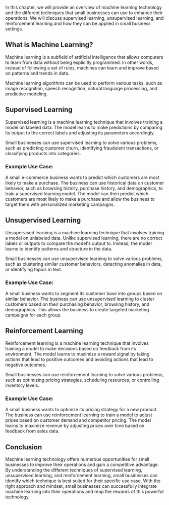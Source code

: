 
In this chapter, we will provide an overview of machine learning technology and the different techniques that small businesses can use to enhance their operations. We will discuss supervised learning, unsupervised learning, and reinforcement learning and how they can be applied in small business settings.

What is Machine Learning?
-------------------------

Machine learning is a subfield of artificial intelligence that allows computers to learn from data without being explicitly programmed. In other words, instead of following a set of rules, machines can learn and improve based on patterns and trends in data.

Machine learning algorithms can be used to perform various tasks, such as image recognition, speech recognition, natural language processing, and predictive modeling.

Supervised Learning
-------------------

Supervised learning is a machine learning technique that involves training a model on labeled data. The model learns to make predictions by comparing its output to the correct labels and adjusting its parameters accordingly.

Small businesses can use supervised learning to solve various problems, such as predicting customer churn, identifying fraudulent transactions, or classifying products into categories.

### Example Use Case:

A small e-commerce business wants to predict which customers are most likely to make a purchase. The business can use historical data on customer behavior, such as browsing history, purchase history, and demographics, to train a supervised learning model. The model can then predict which customers are most likely to make a purchase and allow the business to target them with personalized marketing campaigns.

Unsupervised Learning
---------------------

Unsupervised learning is a machine learning technique that involves training a model on unlabeled data. Unlike supervised learning, there are no correct labels or outputs to compare the model's output to. Instead, the model learns to identify patterns and structure in the data.

Small businesses can use unsupervised learning to solve various problems, such as clustering similar customer behaviors, detecting anomalies in data, or identifying topics in text.

### Example Use Case:

A small business wants to segment its customer base into groups based on similar behavior. The business can use unsupervised learning to cluster customers based on their purchasing behavior, browsing history, and demographics. This allows the business to create targeted marketing campaigns for each group.

Reinforcement Learning
----------------------

Reinforcement learning is a machine learning technique that involves training a model to make decisions based on feedback from its environment. The model learns to maximize a reward signal by taking actions that lead to positive outcomes and avoiding actions that lead to negative outcomes.

Small businesses can use reinforcement learning to solve various problems, such as optimizing pricing strategies, scheduling resources, or controlling inventory levels.

### Example Use Case:

A small business wants to optimize its pricing strategy for a new product. The business can use reinforcement learning to train a model to adjust prices based on customer demand and competitor pricing. The model learns to maximize revenue by adjusting prices over time based on feedback from sales data.

Conclusion
----------

Machine learning technology offers numerous opportunities for small businesses to improve their operations and gain a competitive advantage. By understanding the different techniques of supervised learning, unsupervised learning, and reinforcement learning, small businesses can identify which technique is best suited for their specific use case. With the right approach and mindset, small businesses can successfully integrate machine learning into their operations and reap the rewards of this powerful technology.
